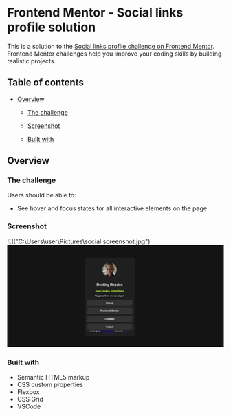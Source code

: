 # Frontend Mentor - Social links profile solution

This is a solution to the [Social links profile challenge on Frontend Mentor](https://www.frontendmentor.io/challenges/social-links-profile-UG32l9m6dQ). Frontend Mentor challenges help you improve your coding skills by building realistic projects. 

## Table of contents

- [Overview](#overview)
  - [The challenge](#the-challenge)
  - [Screenshot](#screenshot)
  
  - [Built with](#built-with)
  


## Overview

### The challenge

Users should be able to:

- See hover and focus states for all interactive elements on the page

### Screenshot

![]("C:\Users\user\Pictures\social screenshot.jpg")
![alt text](<social screenshot.jpg>)



### Built with

- Semantic HTML5 markup
- CSS custom properties
- Flexbox
- CSS Grid
- VSCode


